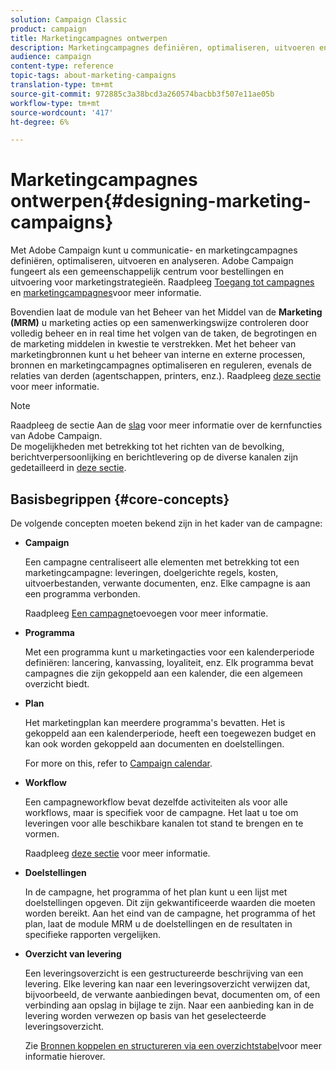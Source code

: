 ```yaml
---
solution: Campaign Classic
product: campaign
title: Marketingcampagnes ontwerpen
description: Marketingcampagnes definiëren, optimaliseren, uitvoeren en analyseren.
audience: campaign
content-type: reference
topic-tags: about-marketing-campaigns
translation-type: tm+mt
source-git-commit: 972885c3a38bcd3a260574bacbb3f507e11ae05b
workflow-type: tm+mt
source-wordcount: '417'
ht-degree: 6%

---
```



# Marketingcampagnes ontwerpen{#designing-marketing-campaigns}

Met Adobe Campaign kunt u communicatie- en marketingcampagnes definiëren, optimaliseren, uitvoeren en analyseren. Adobe Campaign fungeert als een gemeenschappelijk centrum voor bestellingen en uitvoering voor marketingstrategieën. Raadpleeg [Toegang tot campagnes](../../campaign/using/accessing-campaigns.md) en [marketingcampagnes](../../campaign/using/setting-up-marketing-campaigns.md)voor meer informatie.

Bovendien laat de module van het Beheer van het Middel van de **Marketing (MRM)** u marketing acties op een samenwerkingswijze controleren door volledig beheer en in real time het volgen van de taken, de begrotingen en de marketing middelen in kwestie te verstrekken. Met het beheer van marketingbronnen kunt u het beheer van interne en externe processen, bronnen en marketingcampagnes optimaliseren en reguleren, evenals de relaties van derden (agentschappen, printers, enz.). Raadpleeg [deze sectie](../../campaign/using/about-marketing-resource-management.md) voor meer informatie.

>[!NOTE]
>
>Raadpleeg de sectie Aan de [slag](../../platform/using/about-adobe-campaign-classic.md) voor meer informatie over de kernfuncties van Adobe Campaign.\
>De mogelijkheden met betrekking tot het richten van de bevolking, berichtverpersoonlijking en berichtlevering op de diverse kanalen zijn gedetailleerd in [deze sectie](../../delivery/using/steps-about-delivery-creation-steps.md).

## Basisbegrippen {#core-concepts}

De volgende concepten moeten bekend zijn in het kader van de campagne:

* **Campaign**

   Een campagne centraliseert alle elementen met betrekking tot een marketingcampagne: leveringen, doelgerichte regels, kosten, uitvoerbestanden, verwante documenten, enz. Elke campagne is aan een programma verbonden.

   Raadpleeg [Een campagne](../../campaign/using/setting-up-marketing-campaigns.md#adding-a-campaign)toevoegen voor meer informatie.

* **Programma**

   Met een programma kunt u marketingacties voor een kalenderperiode definiëren: lancering, kanvassing, loyaliteit, enz. Elk programma bevat campagnes die zijn gekoppeld aan een kalender, die een algemeen overzicht biedt.

* **Plan**

   Het marketingplan kan meerdere programma&#39;s bevatten. Het is gekoppeld aan een kalenderperiode, heeft een toegewezen budget en kan ook worden gekoppeld aan documenten en doelstellingen.

   For more on this, refer to [Campaign calendar](../../campaign/using/accessing-marketing-campaigns.md#campaign-calendar).

* **Workflow**

   Een campagneworkflow bevat dezelfde activiteiten als voor alle workflows, maar is specifiek voor de campagne. Het laat u toe om leveringen voor alle beschikbare kanalen tot stand te brengen en te vormen.

   Raadpleeg [deze sectie](../../campaign/using/marketing-campaign-deliveries.md#building-the-main-target-in-a-workflow) voor meer informatie.

* **Doelstellingen**

   In de campagne, het programma of het plan kunt u een lijst met doelstellingen opgeven. Dit zijn gekwantificeerde waarden die moeten worden bereikt. Aan het eind van de campagne, het programma of het plan, laat de module MRM u de doelstellingen en de resultaten in specifieke rapporten vergelijken.

* **Overzicht van levering**

   Een leveringsoverzicht is een gestructureerde beschrijving van een levering. Elke levering kan naar een leveringsoverzicht verwijzen dat, bijvoorbeeld, de verwante aanbiedingen bevat, documenten om, of een verbinding aan opslag in bijlage te zijn. Naar een aanbieding kan in de levering worden verwezen op basis van het geselecteerde leveringsoverzicht.

   Zie [Bronnen koppelen en structureren via een overzichtstabel](../../campaign/using/marketing-campaign-deliveries.md#associating-and-structuring-resources-linked-via-a-delivery-outline)voor meer informatie hierover.

